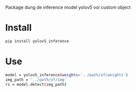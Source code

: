 Package dung de inference model yolov5 voi custom object
# Install
```bash
pip install yolov5_inference
```

# Use
```bash
model = yolov5_inference(weights='../path/of/weights')
img_path = '../path/of/img'
rs = model.detect(img_path)
```

